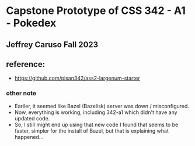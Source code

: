 # Capstone Prototype of CSS 342 - A1 - Pokedex

## Jeffrey Caruso Fall 2023

## reference:
 - https://github.com/pisan342/ass2-largenum-starter

### other note
 - Eariler, it seemed like Bazel (Bazelisk) server was down / misconfigured.
 - Now, everything is working, including 342-a1 which didn't have any updated code.
 - So, I still might end up using that new code I found that seems to be faster, simpler for the install of Bazel, but that is explaining what happened...
 